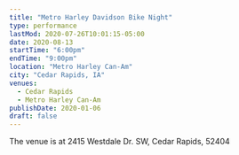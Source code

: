 ```yaml
---
title: "Metro Harley Davidson Bike Night"
type: performance
lastMod: 2020-07-26T10:01:15-05:00
date: 2020-08-13
startTime: "6:00pm"
endTime: "9:00pm"
location: "Metro Harley Can-Am"
city: "Cedar Rapids, IA"
venues:
  - Cedar Rapids
  - Metro Harley Can-Am
publishDate: 2020-01-06
draft: false
---
```


The venue is at 2415 Westdale Dr. SW, Cedar Rapids, 52404
